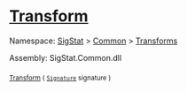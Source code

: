 # [Transform](./ComponentExtraction-100663565.md)

Namespace: [SigStat]() > [Common](./../../README.md) > [Transforms](./../README.md)

Assembly: SigStat.Common.dll

<sub>[Transform](./ComponentExtraction-100663565.md) ( [`Signature`](./../../Signature.md) signature )</sub>&nbsp; &nbsp; &nbsp; &nbsp; &nbsp; &nbsp; &nbsp; &nbsp; &nbsp;<sub></sub>
